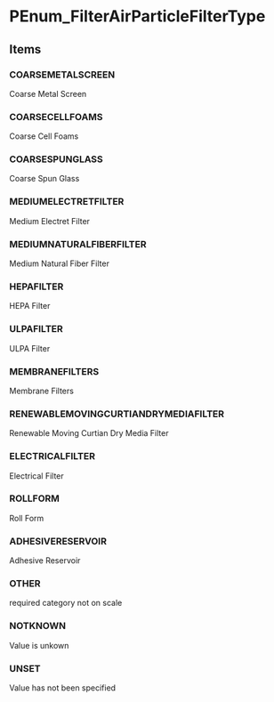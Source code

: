 # PEnum_FilterAirParticleFilterType

## Items

### COARSEMETALSCREEN
Coarse Metal Screen

### COARSECELLFOAMS
Coarse Cell Foams

### COARSESPUNGLASS
Coarse Spun Glass

### MEDIUMELECTRETFILTER
Medium Electret Filter

### MEDIUMNATURALFIBERFILTER
Medium Natural Fiber Filter

### HEPAFILTER
HEPA Filter

### ULPAFILTER
ULPA Filter

### MEMBRANEFILTERS
Membrane Filters

### RENEWABLEMOVINGCURTIANDRYMEDIAFILTER
Renewable Moving Curtian Dry Media Filter

### ELECTRICALFILTER
Electrical Filter

### ROLLFORM
Roll Form

### ADHESIVERESERVOIR
Adhesive Reservoir

### OTHER
required category not on scale

### NOTKNOWN
Value is unkown

### UNSET
Value has not been specified
